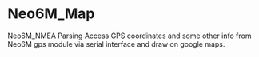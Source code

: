 # Neo6M_Map
Neo6M_NMEA Parsing
Access GPS coordinates and some other info from Neo6M gps module via serial interface and draw on google maps.
